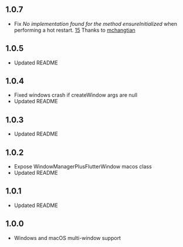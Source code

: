 ## 1.0.7

- Fix _No implementation found for the method ensureInitialized_ when performing a hot restart. [15](https://github.com/pichillilorenzo/window_manager_plus/issues/15#issuecomment-2928841747) Thanks to [mchangtian](https://github.com/mchangtian)

## 1.0.5

- Updated README

## 1.0.4

- Fixed windows crash if createWindow args are null
- Updated README

## 1.0.3

- Updated README

## 1.0.2

- Expose WindowManagerPlusFlutterWindow macos class
- Updated README

## 1.0.1

- Updated README

## 1.0.0

- Windows and macOS multi-window support